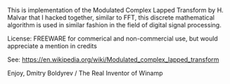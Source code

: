 This is implementation of the Modulated Complex Lapped Transform by H. Malvar
that I hacked together, similar to FFT, this discrete mathematical algorithm is 
used in similar fashion in the field of digital signal processing.

License: FREEWARE for commerical and non-commercial use, 
         but would appreciate a mention in credits

See: https://en.wikipedia.org/wiki/Modulated_complex_lapped_transform

Enjoy,
Dmitry Boldyrev / The Real Inventor of Winamp
